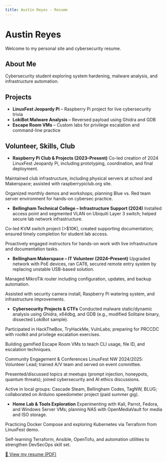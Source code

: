 ```yaml
---
title: Austin Reyes - Resume
---
```


# Austin Reyes

Welcome to my personal site and cybersecurity resume.

## About Me

Cybersecurity student exploring system hardening, malware analysis, and infrastructure automation.

## Projects

- **LinuxFest Jeopardy Pi** – Raspberry Pi project for live cybersecurity trivia
- **LokiBot Malware Analysis** – Reversed payload using Ghidra and GDB
- **Escape Room VMs** – Custom labs for privilege escalation and command-line practice

## Volunteer, Skills, Club 


- **Raspberry Pi Club & Projects (2023–Present)**
Co-led creation of 2024 LinuxFest Jeopardy Pi, including prototyping, coordination, and final deployment.


Maintained club infrastructure, including physical servers at school and Makerspace; assisted with raspberrypiclub.org site.


Organized monthly demos and workshops; planning Blue vs. Red team server environment for hands-on cybersec practice.


- **Bellingham Technical College – Infrastructure Support (2024)**
Installed access point and segmented VLAN on Ubiquiti Layer 3 switch; helped secure lab network infrastructure.


Co-led KVM switch project (>$10K), created supporting documentation; ensured timely completion for student lab access.


Proactively engaged instructors for hands-on work with live infrastructure and documentation tasks.


- **Bellingham Makerspace – IT Volunteer (2024–Present)**
Upgraded network with PoE devices, ran CAT6, secured remote entry system by replacing unstable USB-based solution.


Managed MikroTik router including configuration, updates, and backup automation.


Assisted with security camera install, Raspberry Pi watering system, and infrastructure improvements.


- **Cybersecurity Projects & CTFs**
Conducted malware static/dynamic analysis using Ghidra, x64dbg, and GDB (e.g., modified Solitaire binary, dissected LokiBot sample).


Participated in HackTheBox, TryHackMe, VulnLabs; preparing for PRCCDC with rootkit and privilege escalation exercises.


Building gamified Escape Room VMs to teach CLI usage, file ID, and escalation techniques.


Community Engagement & Conferences
LinuxFest NW 2024/2025: Volunteer Lead; trained A/V team and served on event committee.


Presented/discussed topics at meetups (prompt injection, honeypots, quantum threats); joined cybersecurity and AI ethics discussions.


Active in local groups: Cascade Steam, Bellingham Codes, TagNW, BLUG; collaborated on Arduino speedometer project (paid summer gig).


- **Home Lab & Tools Exploration**
Experimenting with Kali, Parrot, Fedora, and Windows Server VMs; planning NAS with OpenMediaVault for media and ISO storage.


Practicing Docker Compose and exploring Kubernetes via Terraform from LinuxFest demo.


Self-learning Terraform, Ansible, OpenTofu, and automation utilities to strengthen DevSecOps skill set.


[📄 View my resume (PDF)](resume.pdf)
